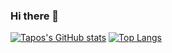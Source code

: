 ### Hi there 👋

[![Tapos's GitHub stats](https://github-readme-stats.vercel.app/api?username=touhi99&&count_private=true&&show_icons=true&&theme=radical)](https://github.com/anuraghazra/github-readme-stats)
[![Top Langs](https://github-readme-stats.vercel.app/api/top-langs/?username=touhi99&layout=compact&count_private=true&theme=radical)](https://github.com/anuraghazra/github-readme-stats)

<!--
**touhi99/touhi99** is a ✨ _special_ ✨ repository because its `README.md` (this file) appears on your GitHub profile.

Here are some ideas to get you started:

- 🔭 I’m currently working on ...
- 🌱 I’m currently learning ...
- 👯 I’m looking to collaborate on ...
- 🤔 I’m looking for help with ...
- 💬 Ask me about ...
- 📫 How to reach me: ...
- 😄 Pronouns: ...
- ⚡ Fun fact: ...
-->
